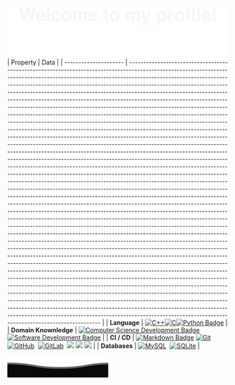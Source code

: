 ![Bottom_up](https://github.com/WangXuanQing/WangXuanQing/raw/main/src/Bottom_up.svg)  
| Property              | Data                                                                                                                                                                                                                                                                                                                                                                                                                                                                                                                                                                                                                                                                                                                                                                                                                                                                                                                                                                                                                                                                                                                                                                                                                                                                                                                                                                                                                                                                                                                                                                                                                                                                                                                                                                                                                                                                                                                                                                                                                                                                                                                                                                                                                                                                                                                                                                                                                                                                                                                                                                                                                                                                                                                                                                                                                             |
| --------------------- | -------------------------------------------------------------------------------------------------------------------------------------------------------------------------------------------------------------------------------------------------------------------------------------------------------------------------------------------------------------------------------------------------------------------------------------------------------------------------------------------------------------------------------------------------------------------------------------------------------------------------------------------------------------------------------------------------------------------------------------------------------------------------------------------------------------------------------------------------------------------------------------------------------------------------------------------------------------------------------------------------------------------------------------------------------------------------------------------------------------------------------------------------------------------------------------------------------------------------------------------------------------------------------------------------------------------------------------------------------------------------------------------------------------------------------------------------------------------------------------------------------------------------------------------------------------------------------------------------------------------------------------------------------------------------------------------------------------------------------------------------------------------------------------------------------------------------------------------------------------------------------------------------------------------------------------------------------------------------------------------------------------------------------------------------------------------------------------------------------------------------------------------------------------------------------------------------------------------------------------------------------------------------------------------------------------------------------------------------------------------------------------------------------------------------------------------------------------------------------------------------------------------------------------------------------------------------------------------------------------------------------------------------------------------------------------------------------------------------------------------------------------------------------------------------------------------------------- |
| **Language**          | [![C++](https://camo.githubusercontent.com/231eb990368aa8676ee37a2de0d50764929092936977180d881b5e291b545d31/68747470733a2f2f696d672e736869656c64732e696f2f62616467652f2d432b2b2d3636434336363f7374796c653d666c6174266c6f676f3d43253242253242266c6f676f436f6c6f723d303035393943)](https://camo.githubusercontent.com/231eb990368aa8676ee37a2de0d50764929092936977180d881b5e291b545d31/68747470733a2f2f696d672e736869656c64732e696f2f62616467652f2d432b2b2d3636434336363f7374796c653d666c6174266c6f676f3d43253242253242266c6f676f436f6c6f723d303035393943)[![C](https://camo.githubusercontent.com/60db0d16478a789f6a6da92f2fc4b32e9cf12c17326d55cccea71140b5595613/68747470733a2f2f696d672e736869656c64732e696f2f62616467652f2d432d3636434336363f7374796c653d666c6174266c6f676f3d43266c6f676f436f6c6f723d413842394343)](https://camo.githubusercontent.com/60db0d16478a789f6a6da92f2fc4b32e9cf12c17326d55cccea71140b5595613/68747470733a2f2f696d672e736869656c64732e696f2f62616467652f2d432d3636434336363f7374796c653d666c6174266c6f676f3d43266c6f676f436f6c6f723d413842394343)[![Python Badge](https://camo.githubusercontent.com/23c431c0fb18ac063a87e867084a69e1624c1d29ed306c3a987e88ebdf422607/68747470733a2f2f696d672e736869656c64732e696f2f62616467652f2d507974686f6e2d3337373641423f7374796c653d666c6174266c6f676f3d507974686f6e266c6f676f436f6c6f723d7768697465)](https://camo.githubusercontent.com/23c431c0fb18ac063a87e867084a69e1624c1d29ed306c3a987e88ebdf422607/68747470733a2f2f696d672e736869656c64732e696f2f62616467652f2d507974686f6e2d3337373641423f7374796c653d666c6174266c6f676f3d507974686f6e266c6f676f436f6c6f723d7768697465)                                                                                                                                                                                                                                                                                                                                                                                                                                                                                                                                                                                                                                                                                                                                                                                                                                                                                                                                                                                                                                                                                                                                                                              |
| **Domain Knownledge** | [![Computer Science Development Badge](https://camo.githubusercontent.com/361917bd00470dfdb2fc9f3577d9013d7f29bf5bbe1faa99d9f656926ef34467/68747470733a2f2f696d672e736869656c64732e696f2f62616467652f2d436f6d7075746572253230536369656e63652d4641423034303f7374796c653d666c6174266c6f676f436f6c6f723d7768697465)](https://github.com/search?q=user%3ABEPb&type=Repositories) [![Software Development Badge](https://camo.githubusercontent.com/c93034587b925cee6164221b6f25c6373066ebf463c759d5c2acb08d78efcbe5/68747470733a2f2f696d672e736869656c64732e696f2f62616467652f2d536f667477617265253230446576656c6f706d656e742d4646363630303f7374796c653d666c6174266c6f676f436f6c6f723d7768697465)](https://github.com/search?q=user%3ABEPb&type=Repositories)                                                                                                                                                                                                                                                                                                                                                                                                                                                                                                                                                                                                                                                                                                                                                                                                                                                                                                                                                                                                                                                                                                                                                                                                                                                                                                                                                                                                                                                                                                                                                                                                                                                                                                                                                                                                                                                                                                                                                                                                                                                                        |
| **CI / CD**           | [![Markdown Badge](https://camo.githubusercontent.com/24295220aca89f16b0fc636e8993f064cb0674e6f5153fd58467c04759fd2231/68747470733a2f2f696d672e736869656c64732e696f2f62616467652f2d4d61726b646f776e2d3230383846463f7374796c653d666c6174266c6f676f3d4d61726b646f776e266c6f676f436f6c6f723d7768697465)](https://github.com/BEPb/BEPb) [![Git](https://camo.githubusercontent.com/f28dfbc9279e378ede12601b7948e15257ab93ebcb49f0eaed895d5e1dadf307/68747470733a2f2f696d672e736869656c64732e696f2f62616467652f2d4769742d3030343430303f7374796c653d666c6174266c6f676f3d676974)](https://camo.githubusercontent.com/f28dfbc9279e378ede12601b7948e15257ab93ebcb49f0eaed895d5e1dadf307/68747470733a2f2f696d672e736869656c64732e696f2f62616467652f2d4769742d3030343430303f7374796c653d666c6174266c6f676f3d676974)  [![GitHub](https://camo.githubusercontent.com/6ae44faf9b08b8aabd571cd9df7a89d631f4d805b79ed4a44e81b2a839237d8c/68747470733a2f2f696d672e736869656c64732e696f2f62616467652f2d4769744875622d3434343434343f7374796c653d666c6174266c6f676f3d676974687562)](https://camo.githubusercontent.com/6ae44faf9b08b8aabd571cd9df7a89d631f4d805b79ed4a44e81b2a839237d8c/68747470733a2f2f696d672e736869656c64732e696f2f62616467652f2d4769744875622d3434343434343f7374796c653d666c6174266c6f676f3d676974687562)  [![GitLab](https://camo.githubusercontent.com/08b589794ccd8c04d20b6bb109f877ce479473e2818e9832c0d910eb13d93a4f/68747470733a2f2f696d672e736869656c64732e696f2f62616467652f2d4769744c61622d3434343434343f7374796c653d666c6174266c6f676f3d4769744c6162)](https://camo.githubusercontent.com/08b589794ccd8c04d20b6bb109f877ce479473e2818e9832c0d910eb13d93a4f/68747470733a2f2f696d672e736869656c64732e696f2f62616467652f2d4769744c61622d3434343434343f7374796c653d666c6174266c6f676f3d4769744c6162)  [![](https://camo.githubusercontent.com/01630621e9aa33ab95bee0908ed2354d2ab53e22974b909743489a9c276ac0a3/68747470733a2f2f696d672e736869656c64732e696f2f62616467652f2d446f636b65722d3234393645443f7374796c653d666c61742d737175617265266c6f676f3d646f636b6572266c6f676f436f6c6f723d7768697465)](https://www.docker.com/) [![](https://camo.githubusercontent.com/5fe760cd1de9d7c19c7d953334c9ee80cc96b3eb5980d9ac6c30e241d037ce33/68747470733a2f2f696d672e736869656c64732e696f2f62616467652f2d5079436861726d2d3030303030303f7374796c653d666c61742d737175617265266c6f676f3d7079636861726d266c6f676f436f6c6f723d7768697465)](https://www.jetbrains.com/pycharm/) [![](https://camo.githubusercontent.com/b185f7084feba61b4d42974e7dce691a8c662c2274d08cc5189c708992897aab/68747470733a2f2f696d672e736869656c64732e696f2f62616467652f2d56535f436f64652d3030374143433f7374796c653d666c61742d737175617265266c6f676f3d76697375616c2d73747564696f2d636f6465266c6f676f436f6c6f723d7768697465)](https://code.visualstudio.com/) |
| **Databases**         | [![MySQL](https://camo.githubusercontent.com/4d82374f4f5f8ad24221ff06fbfb8d7afa74ca84b94ba2508c5c89a6372f9053/68747470733a2f2f696d672e736869656c64732e696f2f62616467652f2d4d7953514c2d3434343434343f7374796c653d666c6174266c6f676f3d4d7953514c)](https://camo.githubusercontent.com/4d82374f4f5f8ad24221ff06fbfb8d7afa74ca84b94ba2508c5c89a6372f9053/68747470733a2f2f696d672e736869656c64732e696f2f62616467652f2d4d7953514c2d3434343434343f7374796c653d666c6174266c6f676f3d4d7953514c)  [![SQLite](https://camo.githubusercontent.com/98c503b7ad474b492813a8e802ac340bcda111d060005fe9bee6b4b14c793bdd/68747470733a2f2f696d672e736869656c64732e696f2f62616467652f2d53514c6974652d3434343434343f7374796c653d666c6174266c6f676f3d53514c697465)](https://camo.githubusercontent.com/98c503b7ad474b492813a8e802ac340bcda111d060005fe9bee6b4b14c793bdd/68747470733a2f2f696d672e736869656c64732e696f2f62616467652f2d53514c6974652d3434343434343f7374796c653d666c6174266c6f676f3d53514c697465)                                                                                                                                                                                                                                                                                                                                                                                                                                                                                                                                                                                                                                                                                                                                                                                                                                                                                                                                                                                                                                                                                                                                                                                                                                                                                                                                                                                                                                                                                                                                                                                                                                                                                                                                                                                                                                          |


![Bottom_down](https://github.com/WangXuanQing/WangXuanQing/raw/main/src/Bottom_down.svg)  
